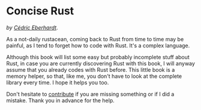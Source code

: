 # Concise Rust

_by [Cédric Eberhardt](https://www.cedeber.fr)_.

As a not-daily rustacean, coming back to Rust from time to time may be painful, as I tend to forget how to code with Rust. It's a complex language.

Although this book will list some easy but probably incomplete stuff about Rust, in case you are currently discovering Rust with this book, I will anyway assume that you already codes with Rust before. This little book is a memory helper, so that, like me, you don't have to look at the complete library every time. I hope it helps you too.

Don't hesitate to [contribute](https://github.com/cedeber/concise-rust-book) if you are missing something or if I did a mistake. Thank you in advance for the help.
